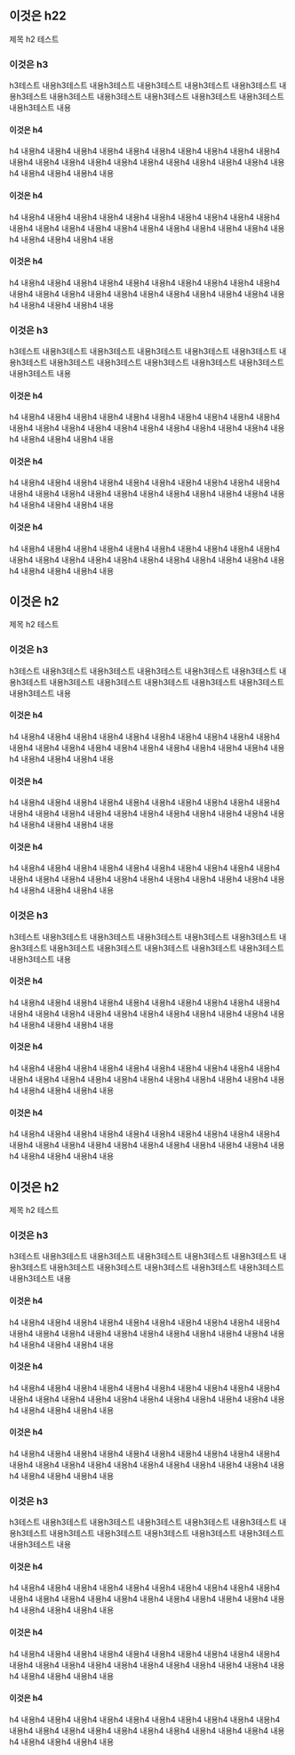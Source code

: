 ## 이것은 h22
제목 h2 테스트
### 이것은 h3
h3테스트 내용h3테스트 내용h3테스트 내용h3테스트 내용h3테스트 내용h3테스트 내용h3테스트 내용h3테스트 내용h3테스트 내용h3테스트 내용h3테스트 내용h3테스트 내용h3테스트 내용
#### 이것은 h4
h4 내용h4 내용h4 내용h4 내용h4 내용h4 내용h4 내용h4 내용h4 내용h4 내용h4 내용h4 내용h4 내용h4 내용h4 내용h4 내용h4 내용h4 내용h4 내용h4 내용h4 내용h4 내용h4 내용h4 내용h4 내용
#### 이것은 h4
h4 내용h4 내용h4 내용h4 내용h4 내용h4 내용h4 내용h4 내용h4 내용h4 내용h4 내용h4 내용h4 내용h4 내용h4 내용h4 내용h4 내용h4 내용h4 내용h4 내용h4 내용h4 내용h4 내용h4 내용h4 내용
#### 이것은 h4
h4 내용h4 내용h4 내용h4 내용h4 내용h4 내용h4 내용h4 내용h4 내용h4 내용h4 내용h4 내용h4 내용h4 내용h4 내용h4 내용h4 내용h4 내용h4 내용h4 내용h4 내용h4 내용h4 내용h4 내용h4 내용

### 이것은 h3
h3테스트 내용h3테스트 내용h3테스트 내용h3테스트 내용h3테스트 내용h3테스트 내용h3테스트 내용h3테스트 내용h3테스트 내용h3테스트 내용h3테스트 내용h3테스트 내용h3테스트 내용
#### 이것은 h4
h4 내용h4 내용h4 내용h4 내용h4 내용h4 내용h4 내용h4 내용h4 내용h4 내용h4 내용h4 내용h4 내용h4 내용h4 내용h4 내용h4 내용h4 내용h4 내용h4 내용h4 내용h4 내용h4 내용h4 내용h4 내용
#### 이것은 h4
h4 내용h4 내용h4 내용h4 내용h4 내용h4 내용h4 내용h4 내용h4 내용h4 내용h4 내용h4 내용h4 내용h4 내용h4 내용h4 내용h4 내용h4 내용h4 내용h4 내용h4 내용h4 내용h4 내용h4 내용h4 내용
#### 이것은 h4
h4 내용h4 내용h4 내용h4 내용h4 내용h4 내용h4 내용h4 내용h4 내용h4 내용h4 내용h4 내용h4 내용h4 내용h4 내용h4 내용h4 내용h4 내용h4 내용h4 내용h4 내용h4 내용h4 내용h4 내용h4 내용

## 이것은 h2
제목 h2 테스트
### 이것은 h3
h3테스트 내용h3테스트 내용h3테스트 내용h3테스트 내용h3테스트 내용h3테스트 내용h3테스트 내용h3테스트 내용h3테스트 내용h3테스트 내용h3테스트 내용h3테스트 내용h3테스트 내용
#### 이것은 h4
h4 내용h4 내용h4 내용h4 내용h4 내용h4 내용h4 내용h4 내용h4 내용h4 내용h4 내용h4 내용h4 내용h4 내용h4 내용h4 내용h4 내용h4 내용h4 내용h4 내용h4 내용h4 내용h4 내용h4 내용h4 내용
#### 이것은 h4
h4 내용h4 내용h4 내용h4 내용h4 내용h4 내용h4 내용h4 내용h4 내용h4 내용h4 내용h4 내용h4 내용h4 내용h4 내용h4 내용h4 내용h4 내용h4 내용h4 내용h4 내용h4 내용h4 내용h4 내용h4 내용
#### 이것은 h4
h4 내용h4 내용h4 내용h4 내용h4 내용h4 내용h4 내용h4 내용h4 내용h4 내용h4 내용h4 내용h4 내용h4 내용h4 내용h4 내용h4 내용h4 내용h4 내용h4 내용h4 내용h4 내용h4 내용h4 내용h4 내용

### 이것은 h3
h3테스트 내용h3테스트 내용h3테스트 내용h3테스트 내용h3테스트 내용h3테스트 내용h3테스트 내용h3테스트 내용h3테스트 내용h3테스트 내용h3테스트 내용h3테스트 내용h3테스트 내용
#### 이것은 h4
h4 내용h4 내용h4 내용h4 내용h4 내용h4 내용h4 내용h4 내용h4 내용h4 내용h4 내용h4 내용h4 내용h4 내용h4 내용h4 내용h4 내용h4 내용h4 내용h4 내용h4 내용h4 내용h4 내용h4 내용h4 내용
#### 이것은 h4
h4 내용h4 내용h4 내용h4 내용h4 내용h4 내용h4 내용h4 내용h4 내용h4 내용h4 내용h4 내용h4 내용h4 내용h4 내용h4 내용h4 내용h4 내용h4 내용h4 내용h4 내용h4 내용h4 내용h4 내용h4 내용
#### 이것은 h4
h4 내용h4 내용h4 내용h4 내용h4 내용h4 내용h4 내용h4 내용h4 내용h4 내용h4 내용h4 내용h4 내용h4 내용h4 내용h4 내용h4 내용h4 내용h4 내용h4 내용h4 내용h4 내용h4 내용h4 내용h4 내용

## 이것은 h2
제목 h2 테스트
### 이것은 h3
h3테스트 내용h3테스트 내용h3테스트 내용h3테스트 내용h3테스트 내용h3테스트 내용h3테스트 내용h3테스트 내용h3테스트 내용h3테스트 내용h3테스트 내용h3테스트 내용h3테스트 내용
#### 이것은 h4
h4 내용h4 내용h4 내용h4 내용h4 내용h4 내용h4 내용h4 내용h4 내용h4 내용h4 내용h4 내용h4 내용h4 내용h4 내용h4 내용h4 내용h4 내용h4 내용h4 내용h4 내용h4 내용h4 내용h4 내용h4 내용
#### 이것은 h4
h4 내용h4 내용h4 내용h4 내용h4 내용h4 내용h4 내용h4 내용h4 내용h4 내용h4 내용h4 내용h4 내용h4 내용h4 내용h4 내용h4 내용h4 내용h4 내용h4 내용h4 내용h4 내용h4 내용h4 내용h4 내용
#### 이것은 h4
h4 내용h4 내용h4 내용h4 내용h4 내용h4 내용h4 내용h4 내용h4 내용h4 내용h4 내용h4 내용h4 내용h4 내용h4 내용h4 내용h4 내용h4 내용h4 내용h4 내용h4 내용h4 내용h4 내용h4 내용h4 내용

### 이것은 h3
h3테스트 내용h3테스트 내용h3테스트 내용h3테스트 내용h3테스트 내용h3테스트 내용h3테스트 내용h3테스트 내용h3테스트 내용h3테스트 내용h3테스트 내용h3테스트 내용h3테스트 내용
#### 이것은 h4
h4 내용h4 내용h4 내용h4 내용h4 내용h4 내용h4 내용h4 내용h4 내용h4 내용h4 내용h4 내용h4 내용h4 내용h4 내용h4 내용h4 내용h4 내용h4 내용h4 내용h4 내용h4 내용h4 내용h4 내용h4 내용
#### 이것은 h4
h4 내용h4 내용h4 내용h4 내용h4 내용h4 내용h4 내용h4 내용h4 내용h4 내용h4 내용h4 내용h4 내용h4 내용h4 내용h4 내용h4 내용h4 내용h4 내용h4 내용h4 내용h4 내용h4 내용h4 내용h4 내용
#### 이것은 h4
h4 내용h4 내용h4 내용h4 내용h4 내용h4 내용h4 내용h4 내용h4 내용h4 내용h4 내용h4 내용h4 내용h4 내용h4 내용h4 내용h4 내용h4 내용h4 내용h4 내용h4 내용h4 내용h4 내용h4 내용h4 내용
